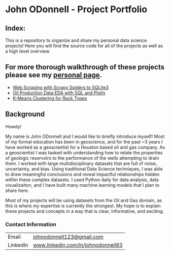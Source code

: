 # John ODonnell - Project Portfolio

## Index:

This is a repository to organize and share my personal data science projects! Here you will find the source code for all of the projects as well as a high level overview. 

## For more thorough walkthrough of these projects please see my [personal page](https://johnodonnell123.github.io).

- [Web Scraping with Scrapy Spiders to SQLite3](https://github.com/johnodonnell123/Personal_Projects/tree/master/Scraping%20Oil%20Production%20with%20Scrapy)
- [Oil Production Data EDA with SQL and Plotly](https://github.com/johnodonnell123/Personal_Projects/tree/master/Oil%20Production%20Data%20EDA%20with%20SQL%20and%20Plotly)
- [K-Means Clustering for Rock Types](https://github.com/johnodonnell123/Personal_Projects/tree/master/Cluster%20Analysis%20for%20Rock%20Typing)

## Background

Howdy! 

My name is John ODonnell and I would like to briefly introduce myself! Most of my formal education has been in geoscience, and for the past ~3 years I have worked as a geoscientist for a Houston based oil and gas company. As a geoscientist I was tasked with understanding how to relate the properties of geologic reservoirs to the performance of the wells attempting to drain them. I worked with large multidisciplinary datasets that are full of noise, uncertainty, and bias. Using traditional Data Science techniques, I was able to draw meaningful conclusions and reveal impactful relationships hidden within these complex datasets. I used Python daily for data analysis, data visualizaiton, and I have built many machine learning models that I plan to share here. 

Most of my projects will be using datasets from the Oil and Gas domain, as this is where my expertise is currently the strongest. My hope is to explain these projects and concepts in a way that is clear, informative, and exciting. 

### Contact Information

|||
| --- | --- |
|  Email | johnodonnell123@gmail.com |
| LinkedIn | www.linkedin.com/in/johnodonnell93 |
